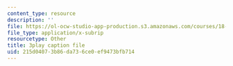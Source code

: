 ```yaml
---
content_type: resource
description: ''
file: https://ol-ocw-studio-app-production.s3.amazonaws.com/courses/18-01sc-single-variable-calculus-fall-2010/215d04073b86da736ce0ef9473bfb714_QLo5dRFEyl8.srt
file_type: application/x-subrip
resourcetype: Other
title: 3play caption file
uid: 215d0407-3b86-da73-6ce0-ef9473bfb714
---
```

